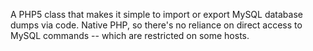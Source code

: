 A PHP5 class that makes it simple to import or export MySQL database dumps via code. Native PHP, so there's no reliance on direct access to MySQL commands -- which are restricted on some hosts.